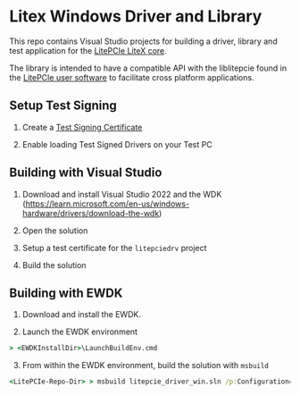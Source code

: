 # Litex Windows Driver and Library

This repo contains Visual Studio projects for building a driver, library and test application for the [LitePCIe LiteX core](https://github.com/enjoy-digital/litepcie).

The library is intended to have a compatible API with the liblitepcie found in the [LitePCIe user software](https://github.com/enjoy-digital/litepcie/tree/master/litepcie/software/user/liblitepcie) to facilitate cross platform applications.

## Setup Test Signing

1. Create a [Test Signing Certificate](https://learn.microsoft.com/en-us/windows-hardware/drivers/install/creating-test-certificates)

2. Enable loading Test Signed Drivers on your Test PC


## Building with Visual Studio

1. Download and install Visual Studio 2022 and the WDK (https://learn.microsoft.com/en-us/windows-hardware/drivers/download-the-wdk)

2. Open the solution

3. Setup a test certificate for the `litepciedrv` project

4. Build the solution

## Building with EWDK

1. Download and install the EWDK.

2. Launch the EWDK environment

```cmd
> <EWDKInstallDir>\LaunchBuildEnv.cmd
```

3. From within the EWDK environment, build the solution with `msbuild`
```cmd
<LitePCIe-Repo-Dir> > msbuild litepcie_driver_win.sln /p:Configuration=Debug /p:Platform=x64
```
